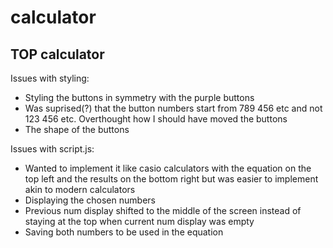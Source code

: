 # calculator
TOP calculator
------------------------
Issues with styling:
- Styling the buttons in symmetry with the purple buttons
- Was suprised(?) that the button numbers start from 789 456 etc and not 123 456 etc. Overthought how I should have moved the buttons
- The shape of the buttons

Issues with script.js:
- Wanted to implement it like casio calculators with the equation on the top left and the results on the bottom right but was easier to implement akin to modern calculators
- Displaying the chosen numbers
- Previous num display shifted to the middle of the screen instead of staying at the top when current num display was empty
- Saving both numbers to be used in the equation
